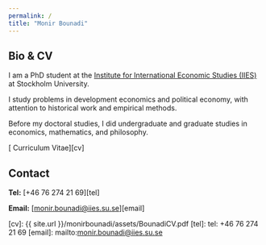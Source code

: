```yaml
---
permalink: /
title: "Monir Bounadi"
---
```


## Bio & CV

I am a PhD student at the [Institute for International Economic Studies (IIES)](https://www.iies.su.se/) at Stockholm University. 

I study problems in development economics and political economy, with attention to historical work and empirical methods.

Before my doctoral studies, I did undergraduate and graduate studies in economics, mathematics, and philosophy.

[<i class="fas fa-file-pdf"></i> Curriculum Vitae][cv]

## Contact

**Tel:** [+46 76 274 21 69][tel]

**Email:** [monir.bounadi@iies.su.se][email]

[cv]: {{ site.url }}/monirbounadi/assets/BounadiCV.pdf
[tel]: tel: +46 76 274 21 69
[email]: mailto:monir.bounadi@iies.su.se
